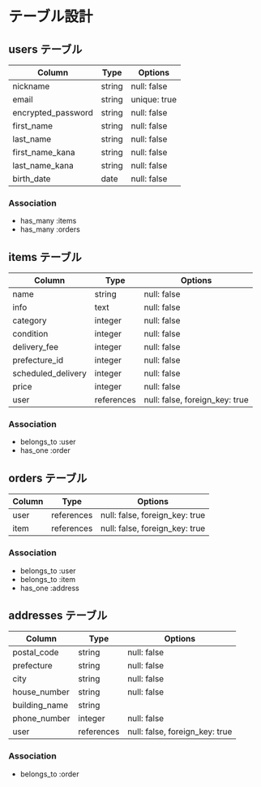 # テーブル設計

## users テーブル

| Column                 | Type       | Options             |
| ---------------------- | ---------- | ------------------- |
| nickname               | string     | null: false         |
| email                  | string     | unique: true        |
| encrypted_password     | string     | null: false         |
| first_name             | string     | null: false         |
| last_name              | string     | null: false         |
| first_name_kana        | string     | null: false         |
| last_name_kana         | string     | null: false         |
| birth_date             | date       | null: false         |

### Association

- has_many :items
- has_many :orders

## items テーブル

| Column                   | Type          | Options                        |
| ------------------------ | ------------- | ------------------------------ |
| name                     | string        | null: false                    |
| info                     | text          | null: false                    |
| category                 | integer       | null: false                    |
| condition                | integer       | null: false                    |
| delivery_fee             | integer       | null: false                    |
| prefecture_id            | integer       | null: false                    |
| scheduled_delivery       | integer       | null: false                    |
| price                    | integer       | null: false                    |
| user                     | references    | null: false, foreign_key: true |

### Association

- belongs_to :user
- has_one :order

## orders テーブル

| Column    | Type       | Options                        |
| --------- | ---------- | ------------------------------ |
| user      | references | null: false, foreign_key: true |
| item      | references | null: false, foreign_key: true |

### Association

- belongs_to :user
- belongs_to :item
- has_one :address

## addresses テーブル

| Column            | Type       | Options                        |
| ----------------- | ---------- | ------------------------------ |
| postal_code       | string     | null: false                    |
| prefecture        | string     | null: false                    |
| city              | string     | null: false                    |
| house_number      | string     | null: false                    |
| building_name     | string     |                                |
| phone_number      | integer    | null: false                    |
| user              | references | null: false, foreign_key: true |

### Association 

- belongs_to :order